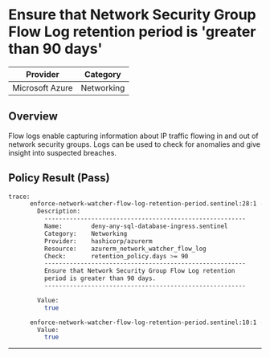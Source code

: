 # Ensure that Network Security Group Flow Log retention period is 'greater than 90 days'

| Provider        | Category   |
|-----------------|------------|
| Microsoft Azure | Networking |

## Overview
Flow logs enable capturing information about IP traffic flowing in and out of network security groups. Logs can be used to check for anomalies and give insight into suspected breaches.

## Policy Result (Pass)
```bash
trace:
      enforce-network-watcher-flow-log-retention-period.sentinel:28:1 - Rule "main"
        Description:
          --------------------------------------------------------
          Name:        deny-any-sql-database-ingress.sentinel
          Category:    Networking
          Provider:    hashicorp/azurerm
          Resource:    azurerm_network_watcher_flow_log
          Check:       retention_policy.days >= 90
          --------------------------------------------------------
          Ensure that Network Security Group Flow Log retention
          period is greater than 90 days.
          --------------------------------------------------------

        Value:
          true

      enforce-network-watcher-flow-log-retention-period.sentinel:10:1 - Rule "deny_short_retention_policy"
        Value:
          true
```

---